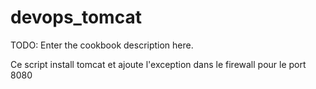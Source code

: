 # devops_tomcat

TODO: Enter the cookbook description here.

Ce script install tomcat et ajoute l'exception dans le firewall pour le port 8080
